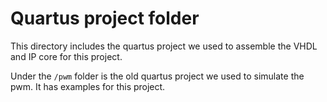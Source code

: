 # Quartus project folder

This directory includes the quartus project we used to assemble the VHDL and IP core for this project.

Under the `/pwm` folder is the old quartus project we used to simulate the pwm. It has examples for this project.